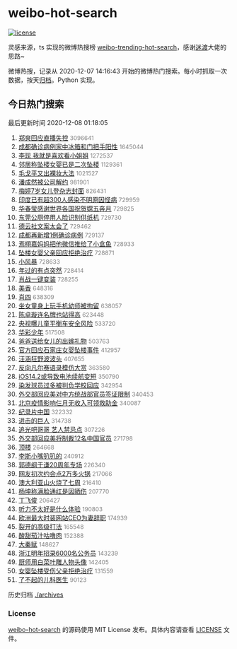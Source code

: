 # weibo-hot-search

[![license](https://img.shields.io/github/license/Arrackisarookie/weibo-hot-search)](https://github.com/Arrackisarookie/weibo-hot-search/blob/master/LICENSE)

灵感来源，ts 实现的微博热搜榜 [weibo-trending-hot-search](https://github.com/justjavac/weibo-trending-hot-search)，感谢[迷渡](https://github.com/justjavac)大佬的思路~

微博热搜，记录从 2020-12-07 14:16:43 开始的微博热门搜索。每小时抓取一次数据，按天[归档](./archives)。Python 实现。

## 今日热门搜索

<!-- Rank Begin -->

最后更新时间 2020-12-08 01:18:05

1. [郑爽回应直播失控](https://s.weibo.com/weibo?q=%E9%83%91%E7%88%BD%E5%9B%9E%E5%BA%94%E7%9B%B4%E6%92%AD%E5%A4%B1%E6%8E%A7&Refer=top) <font color="#808080" size="2">3096641</font>
1. [成都确诊病例家中冰箱和门把手阳性](https://s.weibo.com/weibo?q=%23%E6%88%90%E9%83%BD%E7%A1%AE%E8%AF%8A%E7%97%85%E4%BE%8B%E5%AE%B6%E4%B8%AD%E5%86%B0%E7%AE%B1%E5%92%8C%E9%97%A8%E6%8A%8A%E6%89%8B%E9%98%B3%E6%80%A7%23&Refer=top) <font color="#808080" size="2">1645044</font>
1. [李现 我就是喜欢看小姐姐](https://s.weibo.com/weibo?q=%E6%9D%8E%E7%8E%B0%20%E6%88%91%E5%B0%B1%E6%98%AF%E5%96%9C%E6%AC%A2%E7%9C%8B%E5%B0%8F%E5%A7%90%E5%A7%90&Refer=top) <font color="#808080" size="2">1272537</font>
1. [邻居称坠楼女婴已是二次坠楼](https://s.weibo.com/weibo?q=%23%E9%82%BB%E5%B1%85%E7%A7%B0%E5%9D%A0%E6%A5%BC%E5%A5%B3%E5%A9%B4%E5%B7%B2%E6%98%AF%E4%BA%8C%E6%AC%A1%E5%9D%A0%E6%A5%BC%23&Refer=top) <font color="#808080" size="2">1129361</font>
1. [毛戈平又出裸妆大法](https://s.weibo.com/weibo?q=%23%E6%AF%9B%E6%88%88%E5%B9%B3%E5%8F%88%E5%87%BA%E8%A3%B8%E5%A6%86%E5%A4%A7%E6%B3%95%23&Refer=top) <font color="#808080" size="2">1021527</font>
1. [潘成然被公司解约](https://s.weibo.com/weibo?q=%23%E6%BD%98%E6%88%90%E7%84%B6%E8%A2%AB%E5%85%AC%E5%8F%B8%E8%A7%A3%E7%BA%A6%23&Refer=top) <font color="#808080" size="2">981901</font>
1. [梅婷7岁女儿登杂志封面](https://s.weibo.com/weibo?q=%E6%A2%85%E5%A9%B77%E5%B2%81%E5%A5%B3%E5%84%BF%E7%99%BB%E6%9D%82%E5%BF%97%E5%B0%81%E9%9D%A2&Refer=top) <font color="#808080" size="2">826431</font>
1. [印度已有超300人感染不明原因怪病](https://s.weibo.com/weibo?q=%23%E5%8D%B0%E5%BA%A6%E5%B7%B2%E6%9C%89%E8%B6%85300%E4%BA%BA%E6%84%9F%E6%9F%93%E4%B8%8D%E6%98%8E%E5%8E%9F%E5%9B%A0%E6%80%AA%E7%97%85%23&Refer=top) <font color="#808080" size="2">729959</font>
1. [华春莹感谢世界各国祝贺嫦五奔月](https://s.weibo.com/weibo?q=%23%E5%8D%8E%E6%98%A5%E8%8E%B9%E6%84%9F%E8%B0%A2%E4%B8%96%E7%95%8C%E5%90%84%E5%9B%BD%E7%A5%9D%E8%B4%BA%E5%AB%A6%E4%BA%94%E5%A5%94%E6%9C%88%23&Refer=top) <font color="#808080" size="2">729825</font>
1. [东莞公厕停用人脸识别供纸机](https://s.weibo.com/weibo?q=%23%E4%B8%9C%E8%8E%9E%E5%85%AC%E5%8E%95%E5%81%9C%E7%94%A8%E4%BA%BA%E8%84%B8%E8%AF%86%E5%88%AB%E4%BE%9B%E7%BA%B8%E6%9C%BA%23&Refer=top) <font color="#808080" size="2">729730</font>
1. [德云社文案太会了](https://s.weibo.com/weibo?q=%23%E5%BE%B7%E4%BA%91%E7%A4%BE%E6%96%87%E6%A1%88%E5%A4%AA%E4%BC%9A%E4%BA%86%23&Refer=top) <font color="#808080" size="2">729462</font>
1. [成都再新增1例确诊病例](https://s.weibo.com/weibo?q=%23%E6%88%90%E9%83%BD%E5%86%8D%E6%96%B0%E5%A2%9E1%E4%BE%8B%E7%A1%AE%E8%AF%8A%E7%97%85%E4%BE%8B%23&Refer=top) <font color="#808080" size="2">729137</font>
1. [焉栩嘉妈妈把他微信推给了小盒鱼](https://s.weibo.com/weibo?q=%23%E7%84%89%E6%A0%A9%E5%98%89%E5%A6%88%E5%A6%88%E6%8A%8A%E4%BB%96%E5%BE%AE%E4%BF%A1%E6%8E%A8%E7%BB%99%E4%BA%86%E5%B0%8F%E7%9B%92%E9%B1%BC%23&Refer=top) <font color="#808080" size="2">728933</font>
1. [坠楼女婴父亲回应拒绝治疗](https://s.weibo.com/weibo?q=%E5%9D%A0%E6%A5%BC%E5%A5%B3%E5%A9%B4%E7%88%B6%E4%BA%B2%E5%9B%9E%E5%BA%94%E6%8B%92%E7%BB%9D%E6%B2%BB%E7%96%97&Refer=top) <font color="#808080" size="2">728871</font>
1. [小风暴](https://s.weibo.com/weibo?q=%E5%B0%8F%E9%A3%8E%E6%9A%B4&Refer=top) <font color="#808080" size="2">728633</font>
1. [年过的有点突然](https://s.weibo.com/weibo?q=%23%E5%B9%B4%E8%BF%87%E7%9A%84%E6%9C%89%E7%82%B9%E7%AA%81%E7%84%B6%23&Refer=top) <font color="#808080" size="2">728414</font>
1. [肖战一键变装](https://s.weibo.com/weibo?q=%E8%82%96%E6%88%98%E4%B8%80%E9%94%AE%E5%8F%98%E8%A3%85&Refer=top) <font color="#808080" size="2">728255</font>
1. [美香](https://s.weibo.com/weibo?q=%E7%BE%8E%E9%A6%99&Refer=top) <font color="#808080" size="2">648316</font>
1. [肖四](https://s.weibo.com/weibo?q=%E8%82%96%E5%9B%9B&Refer=top) <font color="#808080" size="2">638309</font>
1. [坐女童身上玩手机幼师被拘留](https://s.weibo.com/weibo?q=%23%E5%9D%90%E5%A5%B3%E7%AB%A5%E8%BA%AB%E4%B8%8A%E7%8E%A9%E6%89%8B%E6%9C%BA%E5%B9%BC%E5%B8%88%E8%A2%AB%E6%8B%98%E7%95%99%23&Refer=top) <font color="#808080" size="2">638057</font>
1. [陈卓璇连名牌也站得高](https://s.weibo.com/weibo?q=%23%E9%99%88%E5%8D%93%E7%92%87%E8%BF%9E%E5%90%8D%E7%89%8C%E4%B9%9F%E7%AB%99%E5%BE%97%E9%AB%98%23&Refer=top) <font color="#808080" size="2">623448</font>
1. [央视曝儿童平衡车安全风险](https://s.weibo.com/weibo?q=%23%E5%A4%AE%E8%A7%86%E6%9B%9D%E5%84%BF%E7%AB%A5%E5%B9%B3%E8%A1%A1%E8%BD%A6%E5%AE%89%E5%85%A8%E9%A3%8E%E9%99%A9%23&Refer=top) <font color="#808080" size="2">533720</font>
1. [华彩少年](https://s.weibo.com/weibo?q=%E5%8D%8E%E5%BD%A9%E5%B0%91%E5%B9%B4&Refer=top) <font color="#808080" size="2">517508</font>
1. [爸爸送给女儿的出嫁礼物](https://s.weibo.com/weibo?q=%23%E7%88%B8%E7%88%B8%E9%80%81%E7%BB%99%E5%A5%B3%E5%84%BF%E7%9A%84%E5%87%BA%E5%AB%81%E7%A4%BC%E7%89%A9%23&Refer=top) <font color="#808080" size="2">503763</font>
1. [官方回应石家庄女婴坠楼事件](https://s.weibo.com/weibo?q=%23%E5%AE%98%E6%96%B9%E5%9B%9E%E5%BA%94%E7%9F%B3%E5%AE%B6%E5%BA%84%E5%A5%B3%E5%A9%B4%E5%9D%A0%E6%A5%BC%E4%BA%8B%E4%BB%B6%23&Refer=top) <font color="#808080" size="2">412957</font>
1. [汪涵狂野波波头](https://s.weibo.com/weibo?q=%23%E6%B1%AA%E6%B6%B5%E7%8B%82%E9%87%8E%E6%B3%A2%E6%B3%A2%E5%A4%B4%23&Refer=top) <font color="#808080" size="2">407655</font>
1. [反向凡尔赛语录模仿大赏](https://s.weibo.com/weibo?q=%23%E5%8F%8D%E5%90%91%E5%87%A1%E5%B0%94%E8%B5%9B%E8%AF%AD%E5%BD%95%E6%A8%A1%E4%BB%BF%E5%A4%A7%E8%B5%8F%23&Refer=top) <font color="#808080" size="2">363580</font>
1. [iOS14.2或导致电池续航变短](https://s.weibo.com/weibo?q=%23iOS14.2%E6%88%96%E5%AF%BC%E8%87%B4%E7%94%B5%E6%B1%A0%E7%BB%AD%E8%88%AA%E5%8F%98%E7%9F%AD%23&Refer=top) <font color="#808080" size="2">350790</font>
1. [染发球员过多被判负学校回应](https://s.weibo.com/weibo?q=%23%E6%9F%93%E5%8F%91%E7%90%83%E5%91%98%E8%BF%87%E5%A4%9A%E8%A2%AB%E5%88%A4%E8%B4%9F%E5%AD%A6%E6%A0%A1%E5%9B%9E%E5%BA%94%23&Refer=top) <font color="#808080" size="2">342954</font>
1. [外交部回应美对中方统战部官员签证限制](https://s.weibo.com/weibo?q=%23%E5%A4%96%E4%BA%A4%E9%83%A8%E5%9B%9E%E5%BA%94%E7%BE%8E%E5%AF%B9%E4%B8%AD%E6%96%B9%E7%BB%9F%E6%88%98%E9%83%A8%E5%AE%98%E5%91%98%E7%AD%BE%E8%AF%81%E9%99%90%E5%88%B6%23&Refer=top) <font color="#808080" size="2">340453</font>
1. [北京疫情影响仨月无收入可领救助金](https://s.weibo.com/weibo?q=%23%E5%8C%97%E4%BA%AC%E7%96%AB%E6%83%85%E5%BD%B1%E5%93%8D%E4%BB%A8%E6%9C%88%E6%97%A0%E6%94%B6%E5%85%A5%E5%8F%AF%E9%A2%86%E6%95%91%E5%8A%A9%E9%87%91%23&Refer=top) <font color="#808080" size="2">340087</font>
1. [纪录片中国](https://s.weibo.com/weibo?q=%E7%BA%AA%E5%BD%95%E7%89%87%E4%B8%AD%E5%9B%BD&Refer=top) <font color="#808080" size="2">322332</font>
1. [进击的巨人](https://s.weibo.com/weibo?q=%E8%BF%9B%E5%87%BB%E7%9A%84%E5%B7%A8%E4%BA%BA&Refer=top) <font color="#808080" size="2">314738</font>
1. [追光吧哥哥 艺人禁忌点](https://s.weibo.com/weibo?q=%E8%BF%BD%E5%85%89%E5%90%A7%E5%93%A5%E5%93%A5%20%E8%89%BA%E4%BA%BA%E7%A6%81%E5%BF%8C%E7%82%B9&Refer=top) <font color="#808080" size="2">307226</font>
1. [外交部回应美将制裁12名中国官员](https://s.weibo.com/weibo?q=%23%E5%A4%96%E4%BA%A4%E9%83%A8%E5%9B%9E%E5%BA%94%E7%BE%8E%E5%B0%86%E5%88%B6%E8%A3%8112%E5%90%8D%E4%B8%AD%E5%9B%BD%E5%AE%98%E5%91%98%23&Refer=top) <font color="#808080" size="2">271798</font>
1. [顶楼](https://s.weibo.com/weibo?q=%E9%A1%B6%E6%A5%BC&Refer=top) <font color="#808080" size="2">264668</font>
1. [李斯小嘴叭叭的](https://s.weibo.com/weibo?q=%23%E6%9D%8E%E6%96%AF%E5%B0%8F%E5%98%B4%E5%8F%AD%E5%8F%AD%E7%9A%84%23&Refer=top) <font color="#808080" size="2">240912</font>
1. [郭德纲于谦20周年专场](https://s.weibo.com/weibo?q=%23%E9%83%AD%E5%BE%B7%E7%BA%B2%E4%BA%8E%E8%B0%A620%E5%91%A8%E5%B9%B4%E4%B8%93%E5%9C%BA%23&Refer=top) <font color="#808080" size="2">226340</font>
1. [网友初次约会点2万多火锅](https://s.weibo.com/weibo?q=%23%E7%BD%91%E5%8F%8B%E5%88%9D%E6%AC%A1%E7%BA%A6%E4%BC%9A%E7%82%B92%E4%B8%87%E5%A4%9A%E7%81%AB%E9%94%85%23&Refer=top) <font color="#808080" size="2">217066</font>
1. [澳大利亚山火烧了七周](https://s.weibo.com/weibo?q=%23%E6%BE%B3%E5%A4%A7%E5%88%A9%E4%BA%9A%E5%B1%B1%E7%81%AB%E7%83%A7%E4%BA%86%E4%B8%83%E5%91%A8%23&Refer=top) <font color="#808080" size="2">216410</font>
1. [杨坤称满脸通红是因晒伤](https://s.weibo.com/weibo?q=%23%E6%9D%A8%E5%9D%A4%E7%A7%B0%E6%BB%A1%E8%84%B8%E9%80%9A%E7%BA%A2%E6%98%AF%E5%9B%A0%E6%99%92%E4%BC%A4%23&Refer=top) <font color="#808080" size="2">207770</font>
1. [丁飞俊](https://s.weibo.com/weibo?q=%E4%B8%81%E9%A3%9E%E4%BF%8A&Refer=top) <font color="#808080" size="2">206427</font>
1. [听力不太好是什么体验](https://s.weibo.com/weibo?q=%23%E5%90%AC%E5%8A%9B%E4%B8%8D%E5%A4%AA%E5%A5%BD%E6%98%AF%E4%BB%80%E4%B9%88%E4%BD%93%E9%AA%8C%23&Refer=top) <font color="#808080" size="2">190803</font>
1. [欧洲最大时装网站CEO为妻辞职](https://s.weibo.com/weibo?q=%E6%AC%A7%E6%B4%B2%E6%9C%80%E5%A4%A7%E6%97%B6%E8%A3%85%E7%BD%91%E7%AB%99CEO%E4%B8%BA%E5%A6%BB%E8%BE%9E%E8%81%8C&Refer=top) <font color="#808080" size="2">174939</font>
1. [裂开的高级打法](https://s.weibo.com/weibo?q=%23%E8%A3%82%E5%BC%80%E7%9A%84%E9%AB%98%E7%BA%A7%E6%89%93%E6%B3%95%23&Refer=top) <font color="#808080" size="2">165548</font>
1. [酸甜茄汁咕噜肉](https://s.weibo.com/weibo?q=%23%E9%85%B8%E7%94%9C%E8%8C%84%E6%B1%81%E5%92%95%E5%99%9C%E8%82%89%23&Refer=top) <font color="#808080" size="2">152388</font>
1. [大秦赋](https://s.weibo.com/weibo?q=%E5%A4%A7%E7%A7%A6%E8%B5%8B&Refer=top) <font color="#808080" size="2">148627</font>
1. [浙江明年招录6000名公务员](https://s.weibo.com/weibo?q=%23%E6%B5%99%E6%B1%9F%E6%98%8E%E5%B9%B4%E6%8B%9B%E5%BD%956000%E5%90%8D%E5%85%AC%E5%8A%A1%E5%91%98%23&Refer=top) <font color="#808080" size="2">143239</font>
1. [厨师用白菜叶雕人物头像](https://s.weibo.com/weibo?q=%23%E5%8E%A8%E5%B8%88%E7%94%A8%E7%99%BD%E8%8F%9C%E5%8F%B6%E9%9B%95%E4%BA%BA%E7%89%A9%E5%A4%B4%E5%83%8F%23&Refer=top) <font color="#808080" size="2">142405</font>
1. [女婴坠楼受伤父亲拒绝治疗](https://s.weibo.com/weibo?q=%23%E5%A5%B3%E5%A9%B4%E5%9D%A0%E6%A5%BC%E5%8F%97%E4%BC%A4%E7%88%B6%E4%BA%B2%E6%8B%92%E7%BB%9D%E6%B2%BB%E7%96%97%23&Refer=top) <font color="#808080" size="2">131559</font>
1. [了不起的儿科医生](https://s.weibo.com/weibo?q=%E4%BA%86%E4%B8%8D%E8%B5%B7%E7%9A%84%E5%84%BF%E7%A7%91%E5%8C%BB%E7%94%9F&Refer=top) <font color="#808080" size="2">90123</font>
<!-- Rank End -->

历史归档 [./archives](./archives)

### License

[weibo-hot-search](https://github.com/Arrackisarookie/weibo-hot-search) 的源码使用 MIT License 发布。具体内容请查看 [LICENSE](./LICENSE) 文件。

